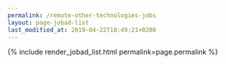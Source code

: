 ```yaml
---
permalink: /remote-other-technologies-jobs
layout: page-jobad-list
last_modified_at: 2019-04-22T18:49:21+0200
---
```

{% include render_jobad_list.html permalink=page.permalink %}
